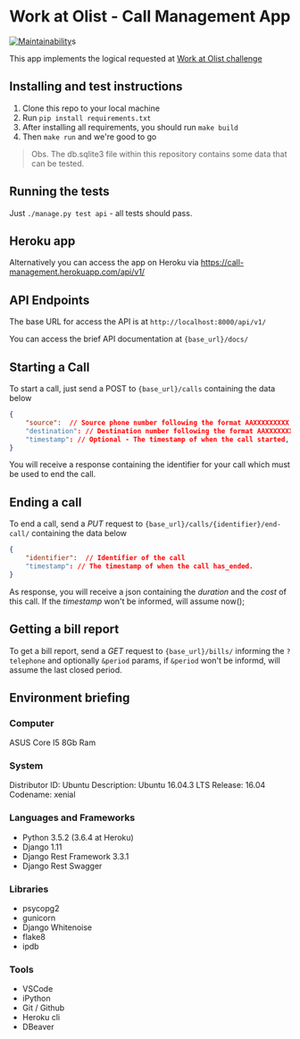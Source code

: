 # Work at Olist - Call Management App

[![Maintainability](https://api.codeclimate.com/v1/badges/b06a048c737cafabf4c9/maintainability)](https://codeclimate.com/github/andresmachado/work-at-olist/maintainability)s

This app implements the logical requested at [Work at Olist challenge](https://github.com/olist/work-at-olist)

## Installing and test instructions

1. Clone this repo to your local machine
2. Run `pip install requirements.txt`
3. After installing all requirements, you should run `make build`
4. Then `make run` and we're good to go

> Obs. The db.sqlite3 file within this repository contains some data that can be tested.

## Running the tests

Just `./manage.py test api` - all tests should pass.

## Heroku app

Alternatively you can access the app on Heroku via https://call-management.herokuapp.com/api/v1/

## API Endpoints

The base URL for access the API is at `http://localhost:8000/api/v1/`

You can access the brief API documentation at `{base_url}/docs/`

## Starting a Call

To start a call, just send a POST to `{base_url}/calls` containing the data below

```json
{
    "source":  // Source phone number following the format AAXXXXXXXXX
    "destination": // Destination number following the format AAXXXXXXXXX
    "timestamp": // Optional - The timestamp of when the call started, if not informed, will assume today.now().
}
```

You will receive a response containing the identifier for your call which must be used to end the call.

## Ending a call

To end a call, send a *PUT* request to `{base_url}/calls/{identifier}/end-call/` containing the data below

```json
{
    "identifier":  // Identifier of the call
    "timestamp": // The timestamp of when the call has_ended.
}
```

As response, you will receive a json containing the *duration* and the *cost* of this call. If the *timestamp* won't be informed, will assume now();


## Getting a bill report

To get a bill report, send a *GET* request to `{base_url}/bills/` informing the `?telephone` and optionally `&period` params, if `&period` won't be informd, will assume the last closed period.

## Environment briefing

### Computer
ASUS Core I5 8Gb Ram

### System
Distributor ID:	Ubuntu
Description:	Ubuntu 16.04.3 LTS
Release:	16.04
Codename:	xenial

### Languages and Frameworks

- Python 3.5.2 (3.6.4 at Heroku)
- Django 1.11
- Django Rest Framework 3.3.1
- Django Rest Swagger

### Libraries

- psycopg2
- gunicorn
- Django Whitenoise
- flake8
- ipdb

### Tools

- VSCode
- iPython
- Git / Github
- Heroku cli
- DBeaver
